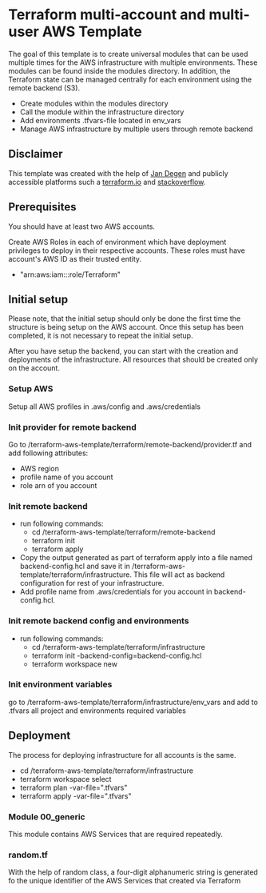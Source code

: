 # Terraform multi-account and multi-user AWS Template

The goal of this template is to create universal modules that can be used multiple times for the 
AWS infrastructure with multiple environments. These modules can be found inside the modules directory. In addition, 
the Terraform state can be managed centrally for each environment using the remote backend (S3). 

- Create modules within the modules directory
- Call the module within the infrastructure directory
- Add environments .tfvars-file located in env_vars
- Manage AWS infrastructure by multiple users through remote backend

## Disclaimer

This template was created with the help of <a href="https://www.linkedin.com/in/jan-degen-1592b1176/" target="_blank">Jan Degen</a>
and publicly accessible platforms such a <a href="https://registry.terraform.io/providers/hashicorp/aws/latest/docs" target="_blank">terraform.io</a>
and <a href="https://stackoverflow.com/" target="_blank">stackoverflow</a>.

## Prerequisites

You should have at least two AWS accounts.

Create AWS Roles in each of environment which have deployment privileges to deploy in their
respective accounts. These roles must have <deploy> account's AWS ID as their trusted entity.

- "arn:aws:iam::<YOUR X ACCOUNT ID>:role/Terraform"

## Initial setup

Please note, that the initial setup should only be done the first time the structure is being setup on the AWS <deploy>
account. Once this setup has been completed, it is not necessary to repeat the initial setup.

After you have setup the backend, you can start with the creation and deployments of the infrastructure. All resources
that should be created only on the <deploy> account.

### Setup AWS

Setup all AWS profiles in .aws/config and .aws/credentials 

### Init provider for remote backend 

Go to /terraform-aws-template/terraform/remote-backend/provider.tf and add following attributes:
- AWS region
- profile name of you <deploy> account
- role arn of you <deploy> account

### Init remote backend
- run following commands:
    - cd /terraform-aws-template/terraform/remote-backend
    - terraform init
    - terraform apply
- Copy the output generated as part of terraform apply into a file named backend-config.hcl and save it in 
/terraform-aws-template/terraform/infrastructure. This file will act as backend configuration for rest of your 
infrastructure.
- Add profile name from .aws/credentials for you <deploy> account in backend-config.hcl.

### Init remote backend config and environments

- run following commands:
    - cd /terraform-aws-template/terraform/infrastructure
    - terraform init -backend-config=backend-config.hcl
    - terraform workspace new <env-name>

### Init environment variables

go to /terraform-aws-template/terraform/infrastructure/env_vars and add to <env-name>.tfvars all project and environments required variables

## Deployment

The process for deploying infrastructure for all accounts is the same.

- cd /terraform-aws-template/terraform/infrastructure
- terraform workspace select <env-name>
- terraform plan -var-file="<env-name>.tfvars"
- terraform apply -var-file="<env-name>.tfvars"

### Module 00_generic

This module contains AWS Services that are required repeatedly. 

### random.tf

With the help of random class, a four-digit alphanumeric string is generated fo the unique identifier of the 
AWS Services that created via Terraform



